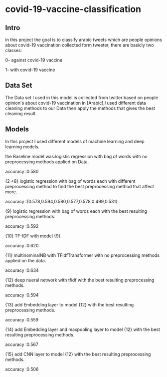 # covid-19-vaccine-classification

## Intro

in this project the goal is to classify arabic tweets which are people opinions about covid-19 vaccination collected form tweeter, there are basicly two classes: 

0- against covid-19 vaccine

1- with covid-19 vaccine

## Data Set
The Data set I used in this model is collected from twitter based on people opinion's about covid-19 vaccination in [Arabic],I used different data cleaning methods to our Data then apply the methods that gives the best cleaning result.

## Models
In this project I used different models of machine learning and deep learning models.

the Baseline model was:logistic regression with bag of words with no preprocessing methods applied on Data.

accuracy :0.580


{2->8} logistic regression with bag of words each with different preprocessing method to find the best preprocessing method that affect more.

accuracy :{0.578,0.594,0.580,0.577,0.578,0.499,0.531}


{9} logistic regression with bag of words each with the best resulting preprocessing methods.

accuracy :0.592


{10} TF-IDF with model {9}.

accuracy :0.620


{11} multinominalNB with TFidfTransformer with no preprocessing methods applied on the data.

accuracy :0.634


{12} deep nueral network with tfidf with the best resulting preprocessing methods.

accuracy :0.594


{13} add Embedding layer to model {12} with the best resulting preprocessing methods.

accuracy :0.559


{14} add Embedding layer and maxpooling layer to model {12} with the best resulting preprocessing methods.

accuracy :0.567


{15} add CNN layer to model {12} with the best resulting preprocessing methods.

accuracy :0.506

